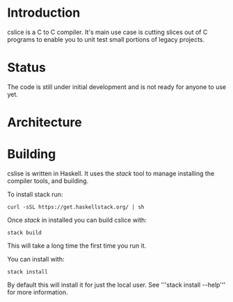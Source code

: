 # Introduction

cslice is a C to C compiler.  It's main use case is cutting slices out
of C programs to enable you to unit test small portions of legacy projects.

# Status

The code is still under initial development and is not ready for anyone
to use yet.

# Architecture

 

# Building

cslise is written in Haskell.  It uses the *stack* tool to manage installing
the compiler tools, and building.

To install stack run:

    curl -sSL https://get.haskellstack.org/ | sh
    
Once *stack* in installed you can build cslice with:

    stack build
    
This will take a long time the first time you run it.

You can install with:

    stack install

By default this will install it for just the local user.  See
'''stack install --help''' for more information.
